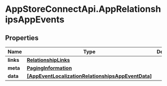 # AppStoreConnectApi.AppRelationshipsAppEvents

## Properties

Name | Type | Description | Notes
------------ | ------------- | ------------- | -------------
**links** | [**RelationshipLinks**](RelationshipLinks.md) |  | [optional] 
**meta** | [**PagingInformation**](PagingInformation.md) |  | [optional] 
**data** | [**[AppEventLocalizationRelationshipsAppEventData]**](AppEventLocalizationRelationshipsAppEventData.md) |  | [optional] 


